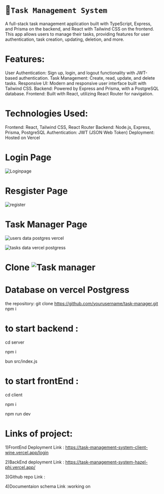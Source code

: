 # 💫`Task Management System`
A full-stack task management application built with TypeScript, Express, and Prisma on the backend, and React with Tailwind CSS on the frontend. This app allows users to manage their tasks, providing features for user authentication, task creation, updating, deletion, and more.

# Features:
User Authentication: Sign up, login, and logout functionality with JWT-based authentication.
Task Management: Create, read, update, and delete tasks.
Responsive UI: Modern and responsive user interface built with Tailwind CSS.
Backend: Powered by Express and Prisma, with a PostgreSQL database.
Frontend: Built with React, utilizing React Router for navigation.

# Technologies Used:
Frontend: React, Tailwind CSS, React Router
Backend: Node.js, Express, Prisma, PostgreSQL
Authentication: JWT (JSON Web Token)
Deployment: Hosted on Vercel

# Login Page

![Loginpage](https://github.com/user-attachments/assets/a0dcf234-a114-42e6-8bdc-c73788411d70)

# Resgister Page

![register](https://github.com/user-attachments/assets/b6d473c7-9e0a-49f5-b109-fbbedad90a9e)

# Task Manager Page

![users data postgres vercel](https://github.com/user-attachments/assets/630697a5-42ce-4312-9df3-1c7e0c3c86ff)


![tasks data vercel postgress](https://github.com/user-attachments/assets/58331595-bb31-4e7e-bd3d-e433f2d80fb8)



# Clone ![Task manager](https://github.com/user-attachments/assets/a4193a94-8b77-4f93-a65c-f4f5cabf04aa)

# Database on vercel Postgress


the repository:
git clone https://github.com/yourusername/task-manager.git
npm i 
# to start backend :
cd server

npm i 

bun src/index.js

# to start frontEnd :
cd client

npm i 

npm run dev
# Links of project:
1)FrontEnd Deployment Link : https://task-management-system-client-wine.vercel.app/login

2)BackEnd deployment Link  : https://task-management-system-hazel-phi.vercel.app/

3)Github repo Link :

4)Documentaion schema Link :working on 









